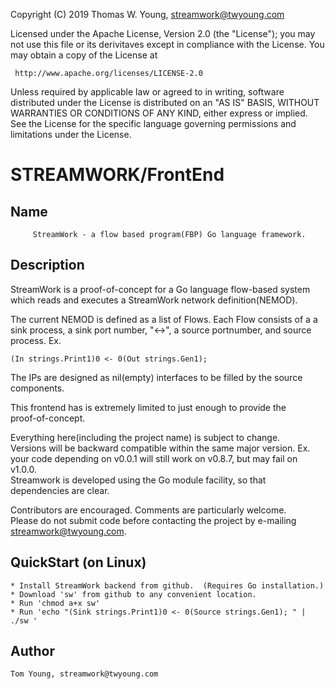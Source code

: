 Copyright (C) 2019 Thomas W. Young, streamwork@twyoung.com 

Licensed under the Apache License, Version 2.0 (the "License");
you may not use this file or its derivitaves except in compliance with the License.
You may obtain a copy of the License at

     http://www.apache.org/licenses/LICENSE-2.0

Unless required by applicable law or agreed to in writing, software
distributed under the License is distributed on an "AS IS" BASIS,
WITHOUT WARRANTIES OR CONDITIONS OF ANY KIND, either express or implied.
See the License for the specific language governing permissions and
limitations under the License.

STREAMWORK/FrontEnd
===================

Name
----

         StreamWork - a flow based program(FBP) Go language framework.
         

Description
-----------

StreamWork is a proof-of-concept for a Go language flow-based system 
which reads and executes a StreamWork network definition(NEMOD).

The current NEMOD is defined as a list of Flows.  Each Flow consists 
of a a sink process, a sink port number, "<->", a source portnumber, and   source process.  Ex.  

    (In strings.Print1)0 <- 0(Out strings.Gen1);

The IPs are designed as nil(empty) interfaces to be filled by the source components.    

This frontend has is extremely limited to just enough to provide the  
proof-of-concept.


Everything here(including the project name) is subject to change.  
Versions will be backward compatible within the same major version. 
Ex. your code depending on v0.0.1 will still work on v0.8.7, but may fail on v1.0.0.  
Streamwork is developed using the Go module facility, so that dependencies are clear.   

Contributors are encouraged.  Comments are particularly welcome.   
Please do not submit code before contacting the project by e-mailing streamwork@twyoung.com.     

QuickStart (on Linux) 
----------
	* Install StreamWork backend from github.  (Requires Go installation.)
	* Download 'sw' from github to any convenient location.
	* Run 'chmod a+x sw'
	* Run 'echo "(Sink strings.Print1)0 <- 0(Source strings.Gen1); " | ./sw ' 	

Author
------

    Tom Young, streamwork@twyoung.com
